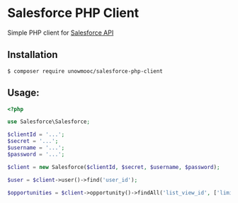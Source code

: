 # Salesforce PHP Client

Simple PHP client for [Salesforce API](https://developer.salesforce.com/)

## Installation

```
$ composer require unowmooc/salesforce-php-client
```

## Usage:

```php
<?php

use Salesforce\Salesforce;

$clientId = '...';
$secret = '...';
$username = '...';
$password = '...';

$client = new Salesforce($clientId, $secret, $username, $password);

$user = $client->user()->find('user_id');

$opportunities = $client->opportunity()->findAll('list_view_id', ['limit' => 25, 'offset' => 0]);


```

